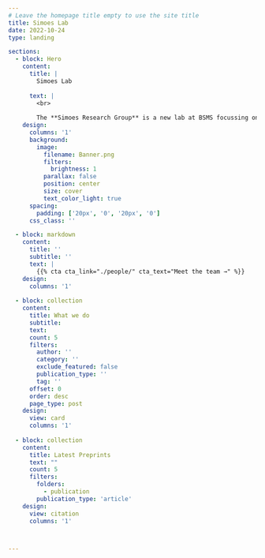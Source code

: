 ```yaml
---
# Leave the homepage title empty to use the site title
title: Simoes Lab
date: 2022-10-24
type: landing

sections:
  - block: Hero
    content:
      title: |
        Simoes Lab
    
      text: |
        <br>
        
        The **Simoes Research Group** is a new lab at BSMS focussing on the interactions between cancer cells and their microenvironemnt.
    design:
      columns: '1'
      background:
        image: 
          filename: Banner.png
          filters:
            brightness: 1
          parallax: false
          position: center
          size: cover
          text_color_light: true
      spacing:
        padding: ['20px', '0', '20px', '0']
      css_class: ''

  - block: markdown
    content:
      title: ''
      subtitle: ''
      text: |
        {{% cta cta_link="./people/" cta_text="Meet the team →" %}}
    design:
      columns: '1'
  
  - block: collection
    content:
      title: What we do
      subtitle:
      text:
      count: 5
      filters:
        author: ''
        category: ''
        exclude_featured: false
        publication_type: ''
        tag: ''
      offset: 0
      order: desc
      page_type: post
    design:
      view: card
      columns: '1'
  
  - block: collection
    content:
      title: Latest Preprints
      text: ""
      count: 5
      filters:
        folders:
          - publication
        publication_type: 'article'
    design:
      view: citation
      columns: '1'



---
```


